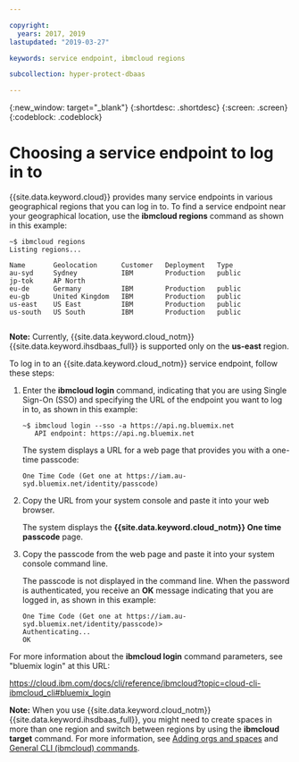 ```yaml
---

copyright:
  years: 2017, 2019
lastupdated: "2019-03-27"

keywords: service endpoint, ibmcloud regions

subcollection: hyper-protect-dbaas

---
```


{:new_window: target="_blank"}
{:shortdesc: .shortdesc}
{:screen: .screen}
{:codeblock: .codeblock}


# Choosing a service endpoint to log in to

{{site.data.keyword.cloud}} provides many service endpoints in various geographical regions that you can log in to.
To find a service endpoint near your geographical location, use the **ibmcloud regions** command as shown in this example:

<pre><code class="hljs">~$ ibmcloud regions
Listing regions...

Name       Geolocation      Customer   Deployment   Type
au-syd     Sydney           IBM        Production   public
jp-tok     AP North
eu-de      Germany          IBM        Production   public
eu-gb      United Kingdom   IBM        Production   public
us-east    US East          IBM        Production   public
us-south   US South         IBM        Production   public

</code></pre>

**Note:** Currently, {{site.data.keyword.cloud_notm}} {{site.data.keyword.ihsdbaas_full}} is supported only on the **us-east** region.

To log in to an {{site.data.keyword.cloud_notm}} service endpoint, follow these steps:

1. Enter the **ibmcloud login** command, indicating that you are using Single Sign-On (SSO) and specifying the URL of the endpoint you want to log in to, as shown in this example:

   <pre><code class="hljs">~$ ibmcloud login --sso -a https://api.ng.bluemix.net
      API endpoint: https://api.ng.bluemix.net
   </code></pre>

   The system displays a URL for a web page that provides you with a one-time passcode:

   <pre><code class="hljs">One Time Code (Get one at https://iam.au-syd.bluemix.net/identity/passcode)
   </code></pre>   

2. Copy the URL from your system console and paste it into your web browser.

   The system displays the **{{site.data.keyword.cloud_notm}} One time passcode** page.

3. Copy the passcode from the web page and paste it into your system console command line.

   The passcode is not displayed in the command line. When the password is authenticated, you receive an **OK** message indicating that you are logged in, as shown in this example:

   <pre><code class="hljs">One Time Code (Get one at https://iam.au-syd.bluemix.net/identity/passcode)>
   Authenticating...
   OK
   </code></pre>

For more information about the **ibmcloud login** command parameters, see "bluemix login" at this URL:

https://cloud.ibm.com/docs/cli/reference/ibmcloud?topic=cloud-cli-ibmcloud_cli#bluemix_login

**Note:** When you use {{site.data.keyword.cloud_notm}} {{site.data.keyword.ihsdbaas_full}}, you might need to create spaces in more than one region
and switch between regions by using the **ibmcloud target** command. For more information, see
[Adding orgs and spaces](/docs/account?topic=account-orgsspacesusers#orgsspacesusers)
and [General CLI (ibmcloud) commands](/docs/cli/reference/ibmcloud?topic=cloud-cli-ibmcloud_cli#bluemix_target).
